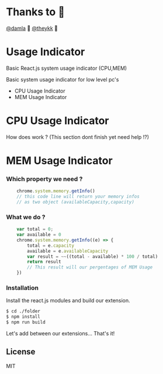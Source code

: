# Thanks to 🎉
[@damla](https://github.com/damla) 💎
[@theykk](https://github.com/TheYkk) 💎

# Usage Indicator
Basic React.js system usage indicator (CPU,MEM)

Basic system usage indicator for low level pc's

  - CPU Usage Indicator
  - MEM Usage Indicator

# CPU Usage Indicator

How does work ? (This section dont finish yet need help !?)
 
# MEM Usage Indicator

### Which property we need ?

```js
    chrome.system.memory.getInfo()
    // this code line will return your memory infos
    // as two object (availableCapacity,capacity)
```

### What we do ?

```js
    var total = 0;
    var available = 0
    chrome.system.memory.getInfo((e) => {
        total = e.capacity
        available = e.availableCapacity
        var result = ~~((total - available) * 100 / total)
        return result
        // This result will our pergentages of MEM Usage
    }) 
```

### Installation

Install the react.js modules and build our extension.

```sh
$ cd ./folder
$ npm install
$ npm run build
```

Let's add between our extensions...
That's it! 


License
----

MIT
